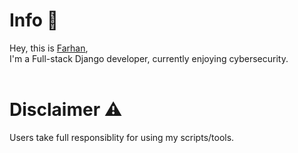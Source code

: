 # Info 📜
Hey, this is <a href="https://github.com/1337Farhan"> Farhan</a>,<br>
I'm a Full-stack Django developer, currently enjoying cybersecurity.<br>
<br>


# Disclaimer ⚠
Users take full responsiblity for using my scripts/tools.
